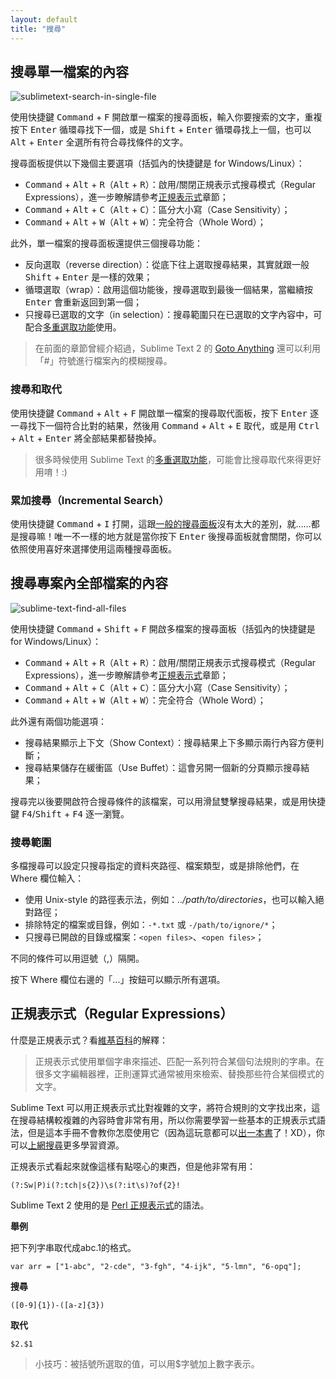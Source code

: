 ```yaml
---
layout: default
title: "搜尋"
---
```

## <span id="search-single-file">搜尋單一檔案的內容</span>

![sublimetext-search-in-single-file](/images/sublimetext-search-in-single-file.png)

使用快捷鍵 <kbd>Command</kbd> + <kbd>F</kbd> 開啟單一檔案的搜尋面板，輸入你要搜索的文字，重複按下 <kbd>Enter</kbd> 循環尋找下一個，或是 <kbd>Shift</kbd> + <kbd>Enter</kbd> 循環尋找上一個，也可以 <kbd>Alt</kbd> + <kbd>Enter</kbd> 全選所有符合尋找條件的文字。

搜尋面板提供以下幾個主要選項（括弧內的快捷鍵是 for Windows/Linux）：

* <kbd>Command</kbd> + <kbd>Alt</kbd> + <kbd>R</kbd>（<kbd>Alt</kbd> + <kbd>R</kbd>）：啟用/關閉正規表示式搜尋模式（Regular Expressions），進一步瞭解請參考[正規表示式](/find#regex)章節；
* <kbd>Command</kbd> + <kbd>Alt</kbd> + <kbd>C</kbd>（<kbd>Alt</kbd> + <kbd>C</kbd>）：區分大小寫（Case Sensitivity）；
* <kbd>Command</kbd> + <kbd>Alt</kbd> + <kbd>W</kbd>（<kbd>Alt</kbd> + <kbd>W</kbd>）：完全符合（Whole Word）；

此外，單一檔案的搜尋面板還提供三個搜尋功能：

* 反向選取（reverse direction）：從底下往上選取搜尋結果，其實就跟一般 <kbd>Shift</kbd> + <kbd>Enter</kbd> 是一樣的效果；
* 循環選取（wrap）：啟用這個功能後，搜尋選取到最後一個結果，當繼續按 <kbd>Enter</kbd> 會重新返回到第一個；
* 只搜尋已選取的文字（in selection）：搜尋範圍只在已選取的文字內容中，可配合[多重選取功能](/edit#multiple-selections)使用。

> 在前面的章節曾經介紹過，Sublime Text 2 的 [Goto Anything](/file-management-and-command-palette#goto-anything) 還可以利用「#」符號進行檔案內的模糊搜尋。

### <span id="search-and-replace">搜尋和取代</span>

使用快捷鍵 <kbd>Command</kbd> + <kbd>Alt</kbd> + <kbd>F</kbd> 開啟單一檔案的搜尋取代面板，按下 <kbd>Enter</kbd> 逐一尋找下一個符合比對的結果，然後用 <kbd>Command</kbd> + <kbd>Alt</kbd> + <kbd>E</kbd> 取代，或是用 <kbd>Ctrl</kbd> + <kbd>Alt</kbd> + <kbd>Enter</kbd> 將全部結果都替換掉。

> 很多時候使用 Sublime Text 的[多重選取功能](/edit#multiple-selections)，可能會比搜尋取代來得更好用唷！:)

### <span id="incremental-search">累加搜尋（Incremental Search）</span>

使用快捷鍵 <kbd>Command</kbd> + <kbd>I</kbd> 打開，這跟[一般的搜尋面板](/find#search-single-file)沒有太大的差別，就……都是搜尋嘛！唯一不一樣的地方就是當你按下 <kbd>Enter</kbd> 後搜尋面板就會關閉，你可以依照使用喜好來選擇使用這兩種搜尋面板。

## <span id="search-multiple-files">搜尋專案內全部檔案的內容</span>

![sublime-text-find-all-files](/images/sublime-text-find-all-files.png)

使用快捷鍵 <kbd>Command</kbd> + <kbd>Shift</kbd> + <kbd>F</kbd> 開啟多檔案的搜尋面板（括弧內的快捷鍵是 for Windows/Linux）：

* <kbd>Command</kbd> + <kbd>Alt</kbd> + <kbd>R</kbd>（<kbd>Alt</kbd> + <kbd>R</kbd>）：啟用/關閉正規表示式搜尋模式（Regular Expressions），進一步瞭解請參考[正規表示式](/find#regex)章節；
* <kbd>Command</kbd> + <kbd>Alt</kbd> + <kbd>C</kbd>（<kbd>Alt</kbd> + <kbd>C</kbd>）：區分大小寫（Case Sensitivity）；
* <kbd>Command</kbd> + <kbd>Alt</kbd> + <kbd>W</kbd>（<kbd>Alt</kbd> + <kbd>W</kbd>）：完全符合（Whole Word）；

此外還有兩個功能選項：

* 搜尋結果顯示上下文（Show Context）：搜尋結果上下多顯示兩行內容方便判斷；
* 搜尋結果儲存在緩衝區（Use Buffet）：這會另開一個新的分頁顯示搜尋結果；

搜尋完以後要開啟符合搜尋條件的該檔案，可以用滑鼠雙擊搜尋結果，或是用快捷鍵 <kbd>F4</kbd>/<kbd>Shift</kbd> + <kbd>F4</kbd>   逐一瀏覽。

### <span id="search-scope">搜尋範圍</span>

多檔搜尋可以設定只搜尋指定的資料夾路徑、檔案類型，或是排除他們，在 Where 欄位輸入：

* 使用 Unix-style 的路徑表示法，例如：_../path/to/directories_，也可以輸入絕對路徑；
* 排除特定的檔案或目錄，例如：`-*.txt` 或 `-/path/to/ignore/*`；
* 只搜尋已開啟的目錄或檔案：`<open files>`、`<open files>`；

不同的條件可以用逗號（,）隔開。

按下 Where 欄位右邊的「...」按鈕可以顯示所有選項。

## <span id="regex">正規表示式（Regular Expressions）</span>

什麼是正規表示式？看[維基百科](http://zh.wikipedia.org/wiki/%E6%AD%A3%E8%A6%8F%E8%A1%A8%E7%A4%BA%E5%BC%8F)的解釋：

> 正規表示式使用單個字串來描述、匹配一系列符合某個句法規則的字串。在很多文字編輯器裡，正則運算式通常被用來檢索、替換那些符合某個模式的文字。

Sublime Text 可以用正規表示式比對複雜的文字，將符合規則的文字找出來，這在搜尋結構較複雜的內容時會非常有用，所以你需要學習一些基本的正規表示式語法，但是這本手冊不會教你怎麼使用它（因為這玩意都可以[出一本書](http://shop.oreilly.com/product/9780596528126.do)了！XD），你可以[上網搜尋](https://www.google.com/search?q=正規表示式)更多學習資源。

正規表示式看起來就像這樣有點噁心的東西，但是他非常有用：

    (?:Sw|P)i(?:tch|s{2})\s(?:it\s)?of{2}!

Sublime Text 2 使用的是 [Perl 正規表示式](http://www.boost.org/doc/libs/1_47_0/libs/regex/doc/html/boost_regex/syntax/perl_syntax.html)的語法。

**舉例**

把下列字串取代成abc.1的格式。

    var arr = ["1-abc", "2-cde", "3-fgh", "4-ijk", "5-lmn", "6-opq"];

**搜尋**

    ([0-9]{1})-([a-z]{3})

**取代**

    $2.$1

> 小技巧：被括號所選取的值，可以用$字號加上數字表示。
